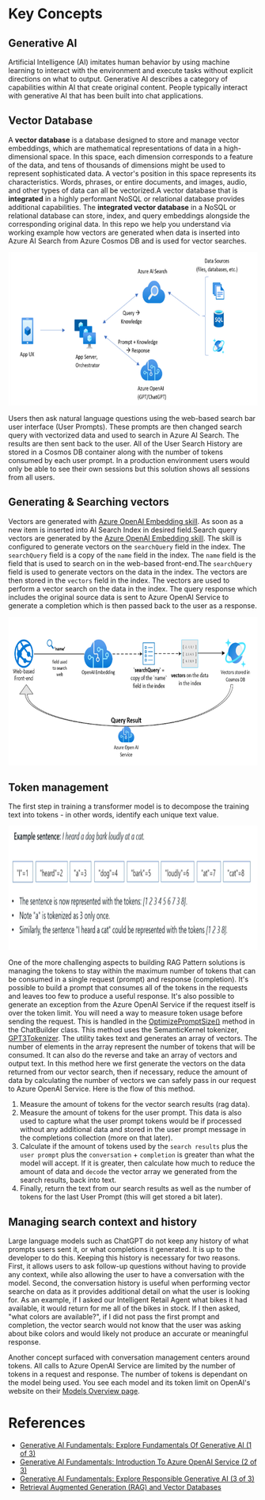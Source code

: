 # Key Concepts

## Generative AI

Artificial Intelligence (AI) imitates human behavior by using machine learning to interact with the environment and execute tasks without explicit directions on what to output. Generative AI describes a category of capabilities within AI that create original content. People typically interact with generative AI that has been built into chat applications.

## Vector Database

A **vector database** is a database designed to store and manage vector embeddings, which are mathematical representations of data in a high-dimensional space. In this space, each dimension corresponds to a feature of the data, and tens of thousands of dimensions might be used to represent sophisticated data. A vector's position in this space represents its characteristics. Words, phrases, or entire documents, and images, audio, and other types of data can all be vectorized.A vector database that is **integrated** in a highly performant NoSQL or relational database provides additional capabilities. The **integrated vector database** in a NoSQL or relational database can store, index, and query embeddings alongside the corresponding original data. In this repo we help you understand via working example how vectors are generated when data is inserted into Azure AI Search from Azure Cosmos DB and is used for vector searches.

<img src='/media/01_RAGwithAISearch.png' width='700' height='310'>

Users then ask natural language questions using the web-based search bar user interface (User Prompts). These prompts are then changed search query with vectorized data and used to search in Azure AI Search. The results are then sent back to the user. All of the User Search History are stored in a Cosmos DB container along with the number of tokens consumed by each user prompt. In a production environment users would only be able to see their own sessions but this solution shows all sessions from all users.

## Generating & Searching vectors

Vectors are generated with [Azure OpenAI Embedding skill](https://learn.microsoft.com/en-us/azure/search/cognitive-search-skill-azure-openai-embedding). As soon as a new item is inserted into AI Search Index in desired field.Search query vectors are generated by the [Azure OpenAI Embedding skill](https://learn.microsoft.com/en-us/azure/search/vector-search-integrated-vectorization#using-integrated-vectorization-in-queries). The skill is configured to generate vectors on the `searchQuery` field in the index. The `searchQuery` field is a copy of the `name` field in the index. The `name` field is the field that is used to search on in the web-based front-end.The `searchQuery` field is used to generate vectors on the data in the index. The vectors are then stored in the `vectors` field in the index. The vectors are used to perform a vector search on the data in the index. The query response which includes the original source data is sent to Azure OpenAI Service to generate a completion which is then passed back to the user as a response.

<img src='/media/01_Generating&SearchingVectors.PNG' width='750' height='300'>

## Token management

The first step in training a transformer model is to decompose the training text into tokens - in other words, identify each unique text value.

<img src='/media/01_Tokenization.png' width='600' height='250'>

One of the more challenging aspects to building RAG Pattern solutions is managing the tokens to stay within the maximum number of tokens that can be consumed in a single request (prompt) and response (completion). It's possible to build a prompt that consumes all of the tokens in the requests and leaves too few to produce a useful response. It's also possible to generate an exception from the Azure OpenAI Service if the request itself is over the token limit. You will need a way to measure token usage before sending the request. This is handled in the [OptimizePromptSize()](https://github.com/Azure/BuildYourOwnCopilot/blob/main/src/SemanticKernel/Chat/ChatBuilder.cs#L107) method in the ChatBuilder class. This method uses the SemanticKernel tokenizer, [GPT3Tokenizer](https://github.com/Azure/BuildYourOwnCopilot/blob/main/src/SemanticKernel/Chat/SemanticKernelTokenizer.cs). The utility takes text and generates an array of vectors. The number of elements in the array represent the number of tokens that will be consumed. It can also do the reverse and take an array of vectors and output text. In this method here we first generate the vectors on the data returned from our vector search, then if necessary, reduce the amount of data by calculating the number of vectors we can safely pass in our request to Azure OpenAI Service. Here is the flow of this method.

1. Measure the amount of tokens for the vector search results (rag data).
2. Measure the amount of tokens for the user prompt. This data is also used to capture what the user prompt tokens would be if processed without any additional data and stored in the user prompt message in the completions collection (more on that later).
3. Calculate if the amount of tokens used by the `search results` plus the `user prompt` plus the `conversation` + `completion` is greater than what the model will accept. If it is greater, then calculate how much to reduce the amount of data and `decode` the vector array we generated from the search results, back into text.
4. Finally, return the text from our search results as well as the number of tokens for the last User Prompt (this will get stored a bit later).

## Managing search context and history

Large language models such as ChatGPT do not keep any history of what prompts users sent it, or what completions it generated. It is up to the developer to do this. Keeping this history is necessary for two reasons. First, it allows users to ask follow-up questions without having to provide any context, while also allowing the user to have a conversation with the model. Second, the conversation history is useful when performing vector searche on data as it provides additional detail on what the user is looking for. As an example, if I asked our Intelligent Retail Agent what bikes it had available, it would return for me all of the bikes in stock. If I then asked, "what colors are available?", if I did not pass the first prompt and completion, the vector search would not know that the user was asking about bike colors and would likely not produce an accurate or meaningful response.

Another concept surfaced with conversation management centers around tokens. All calls to Azure OpenAI Service are limited by the number of tokens in a request and response. The number of tokens is dependant on the model being used. You see each model and its token limit on OpenAI's website on their [Models Overview page](https://platform.openai.com/docs/models/overview).

# References

* [Generative AI Fundamentals: Explore Fundamentals Of Generative AI (1 of 3)](https://learn.microsoft.com/shows/on-demand-instructor-led-training-series/generative-ai-module-1/)
* [Generative AI Fundamentals: Introduction To Azure OpenAI Service (2 of 3)](https://learn.microsoft.com/shows/on-demand-instructor-led-training-series/generative-ai-module-2/)
* [Generative AI Fundamentals: Explore Responsible Generative AI (3 of 3)](https://learn.microsoft.com/shows/on-demand-instructor-led-training-series/generative-ai-module-3/)
* [Retrieval Augmented Generation (RAG) and Vector Databases](https://learn.microsoft.com/shows/generative-ai-for-beginners/retrieval-augmented-generation-rag-and-vector-databases-generative-ai-for-beginners)